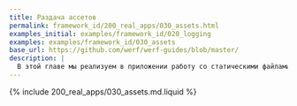 ```yaml
---
title: Раздача ассетов
permalink: framework_id/200_real_apps/030_assets.html
examples_initial: examples/framework_id/020_logging
examples: examples/framework_id/030_assets
base_url: https://github.com/werf/werf-guides/blob/master/
description: |
  В этой главе мы реализуем в приложении работу со статическими файлами и покажем, как правильно отдавать их клиенту.
---
```


{% include 200_real_apps/030_assets.md.liquid %}
